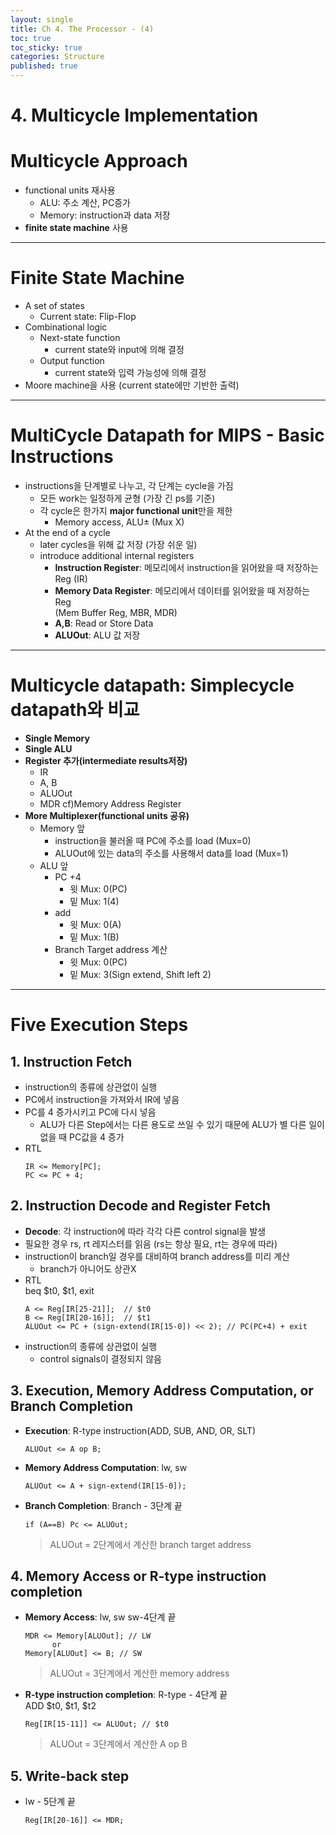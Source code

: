 ```yaml
---
layout: single
title: Ch 4. The Processor - (4)
toc: true
toc_sticky: true
categories: Structure
published: true
---
```


# 4. Multicycle Implementation

# Multicycle Approach
* functional units 재사용
    * ALU: 주소 계산, PC증가
    * Memory: instruction과 data 저장
* **finite state machine** 사용

------------

# Finite State Machine
* A set of states
    * Current state: Flip-Flop
* Combinational logic
    * Next-state function
        * current state와 input에 의해 결정
    * Output function
        * current state와 입력 가능성에 의해 결정
* Moore machine을 사용 (current state에만 기반한 출력)

------------

# MultiCycle Datapath for MIPS - Basic Instructions
* instructions을 단계별로 나누고, 각 단계는 cycle을 가짐
    * 모든 work는 일정하게 균형 (가장 긴 ps를 기준)
    * 각 cycle은 한가지 **major functional unit**만을 제한
        * Memory access, ALU± (Mux X)
* At the end of a cycle
    * later cycles을 위해 값 저장 (가장 쉬운 일)
    * introduce additional internal registers 
        * **Instruction Register**: 메모리에서 instruction을 읽어왔을 때 저장하는 Reg (IR)
        * **Memory Data Register**: 메모리에서 데이터를 읽어왔을 때 저장하는 Reg<br/>(Mem Buffer Reg, MBR, MDR)
        * **A,B**: Read or Store Data
        * **ALUOut**: ALU 값 저장

------------

# Multicycle datapath: Simplecycle datapath와 비교
* **Single Memory**
* **Single ALU**
* **Register 추가(intermediate results저장)**
    * IR
    * A, B
    * ALUOut
    * MDR cf)Memory Address Register
* **More Multiplexer(functional units 공유)**
    * Memory 앞
        * instruction을 불러올 때 PC에 주소를 load (Mux=0)
        * ALUOut에 있는 data의 주소를 사용해서 data를 load (Mux=1)
    * ALU 앞
        * PC +4
            * 윗 Mux: 0(PC)
            * 밑 Mux: 1(4)
        * add
            * 윗 Mux: 0(A)
            * 밑 Mux: 1(B)
        * Branch Target address 계산
            * 윗 Mux: 0(PC)
            * 밑 Mux: 3(Sign extend, Shift left 2)

------------

# Five Execution Steps

## 1. Instruction Fetch
* instruction의 종류에 상관없이 실행
* PC에서 instruction을 가져와서 IR에 넣음
* PC를 4 증가시키고 PC에 다시 넣음
    * ALU가 다른 Step에서는 다른 용도로 쓰일 수 있기 때문에 ALU가 별 다른 일이 없을 때 PC값을 4 증가
* RTL
   ```
   IR <= Memory[PC];
   PC <= PC + 4;
   ```

## 2. Instruction Decode and Register Fetch
* **Decode**: 각 instruction에 따라 각각 다른 control signal을 발생
* 필요한 경우 rs, rt 레지스터를 읽음 (rs는 항상 필요, rt는 경우에 따라)
* instruction이 branch일 경우를 대비하여 branch address를 미리 계산
    * branch가 아니어도 상관X
* RTL<br/>
   beq $t0, $t1, exit<br/>
   ```
   A <= Reg[IR[25-21]];  // $t0
   B <= Reg[IR[20-16]];  // $t1
   ALUOut <= PC + (sign-extend(IR[15-0]) << 2); // PC(PC+4) + exit
   ```
* instruction의 종류에 상관없이 실행
    * control signals이 결정되지 않음

## 3. Execution, Memory Address Computation, or Branch Completion
* **Execution**: R-type instruction(ADD, SUB, AND, OR, SLT)
   ```
   ALUOut <= A op B;
   ```
* **Memory Address Computation**: lw, sw
   ```
   ALUOut <= A + sign-extend(IR[15-0]);
   ```
* **Branch Completion**: Branch - 3단계 끝
   ```
   if (A==B) Pc <= ALUOut;
   ```
   > ALUOut = 2단계에서 계산한 branch target address

## 4. Memory Access or R-type instruction completion
* **Memory Access**: lw, sw  sw-4단계 끝
   ```
   MDR <= Memory[ALUOut]; // LW
         or
   Memory[ALUOut] <= B; // SW
   ```
   > ALUOut = 3단계에서 계산한 memory address
   
* **R-type instruction completion**: R-type - 4단계 끝<br/>
   ADD $t0, $t1, $t2<br/>
   ```
   Reg[IR[15-11]] <= ALUOut; // $t0
   ```
   > ALUOut = 3단계에서 계산한 A op B

## 5. Write-back step
* lw - 5단계 끝
   ```
   Reg[IR[20-16]] <= MDR;
   ```
